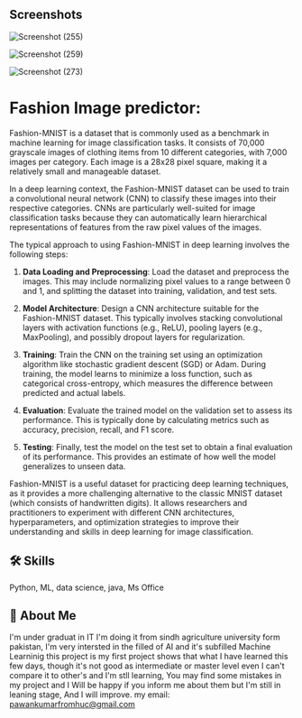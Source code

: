 
## Screenshots

![Screenshot (255)](https://github.com/pawankumar688/Fashion-Image-predictor/assets/162041664/327d95b6-8f7b-4d7b-8ec4-375d702ebbef)

![Screenshot (259)](https://github.com/pawankumar688/Fashion-Image-predictor/assets/162041664/423ade40-ad9f-430d-a731-5310f5e10ccf)

![Screenshot (273)](https://github.com/pawankumar688/Fashion-Image-predictor/assets/162041664/32948e25-8cbd-4342-9414-56c744f32f00)

# Fashion Image predictor:
Fashion-MNIST is a dataset that is commonly used as a benchmark in machine learning for image classification tasks. It consists of 70,000 grayscale images of clothing items from 10 different categories, with 7,000 images per category. Each image is a 28x28 pixel square, making it a relatively small and manageable dataset.

In a deep learning context, the Fashion-MNIST dataset can be used to train a convolutional neural network (CNN) to classify these images into their respective categories. CNNs are particularly well-suited for image classification tasks because they can automatically learn hierarchical representations of features from the raw pixel values of the images.

The typical approach to using Fashion-MNIST in deep learning involves the following steps:

1. **Data Loading and Preprocessing**: Load the dataset and preprocess the images. This may include normalizing pixel values to a range between 0 and 1, and splitting the dataset into training, validation, and test sets.

2. **Model Architecture**: Design a CNN architecture suitable for the Fashion-MNIST dataset. This typically involves stacking convolutional layers with activation functions (e.g., ReLU), pooling layers (e.g., MaxPooling), and possibly dropout layers for regularization.

3. **Training**: Train the CNN on the training set using an optimization algorithm like stochastic gradient descent (SGD) or Adam. During training, the model learns to minimize a loss function, such as categorical cross-entropy, which measures the difference between predicted and actual labels.

4. **Evaluation**: Evaluate the trained model on the validation set to assess its performance. This is typically done by calculating metrics such as accuracy, precision, recall, and F1 score.

5. **Testing**: Finally, test the model on the test set to obtain a final evaluation of its performance. This provides an estimate of how well the model generalizes to unseen data.

Fashion-MNIST is a useful dataset for practicing deep learning techniques, as it provides a more challenging alternative to the classic MNIST dataset (which consists of handwritten digits). It allows researchers and practitioners to experiment with different CNN architectures, hyperparameters, and optimization strategies to improve their understanding and skills in deep learning for image classification.
## 🛠 Skills
Python, ML, data science, java, Ms Office


## 🚀 About Me
I'm under graduat in IT I'm doing it from sindh  agriculture university form pakistan,
I'm very intersted in the filled of AI and it's subfilled Machine Learninig this project is my first project shows that what I have learned this few days, though it's not good as intermediate or master level even I can't compare it to other's and I'm stll learning, You may find some mistakes in my project and I Will be happy if you inform me about them but I'm still in leaning stage, And I will improve.
my email:
pawankumarfromhuc@gmail.com

